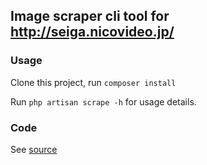 ## Image scraper cli tool for http://seiga.nicovideo.jp/

### Usage

Clone this project, run `composer install`

Run `php artisan scrape -h` for usage details.


### Code
See [source](https://github.com/kfeng0806/nicoseiga-scraper/blob/master/app/Console/Commands/Scape.php)
